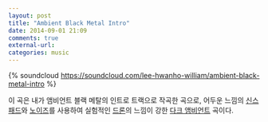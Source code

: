 ```yaml
---
layout: post
title: "Ambient Black Metal Intro"
date: 2014-09-01 21:09
comments: true
external-url:
categories: music
---
```


{% soundcloud https://soundcloud.com/lee-hwanho-william/ambient-black-metal-intro %}

이 곡은 내가 앰비언트 블랙 메탈의 인트로 트랙으로 작곡한 곡으로, 어두운 느낌의 [신스 패드](http://en.wikipedia.org/wiki/Synthesizer#Synth_pad)와 [노이즈](http://en.wikipedia.org/wiki/Noise_in_music)를 사용하여 실험적인 [드론](http://en.wikipedia.org/wiki/Drone_music)의 느낌이 강한 [다크 앰비언트](http://en.wikipedia.org/wiki/Dark_ambient) 곡이다.
